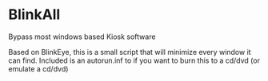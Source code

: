 # BlinkAll
Bypass most windows based Kiosk software

Based on BlinkEye, this is a small script that will minimize every window it can find.
Included is an autorun.inf to if you want to burn this to a cd/dvd (or emulate a cd/dvd)
